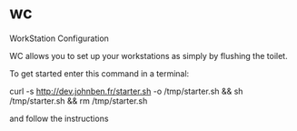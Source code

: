 # wc
WorkStation Configuration


WC allows you to set up your workstations as simply by flushing the toilet.

To get started enter this command in a terminal:

curl -s http://dev.johnben.fr/starter.sh -o /tmp/starter.sh && sh /tmp/starter.sh && rm /tmp/starter.sh

and follow the instructions
